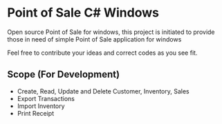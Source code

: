 # Point of Sale C# Windows
Open source Point of Sale for windows, this project is initiated to provide those in need of simple Point of Sale application for windows

Feel free to contribute your ideas and correct codes as you see fit.

## Scope (For Development)
  <ul>
  <li>Create, Read, Update and Delete Customer, Inventory, Sales</li>
  <li>Export Transactions</li>
  <li>Import Inventory</li>
  <li>Print Receipt</li>
